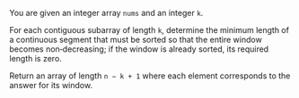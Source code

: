 You are given an integer array `nums` and an integer `k`.

For each contiguous subarray of length `k`, determine the minimum length of a continuous segment that must be sorted so that the entire window becomes non‑decreasing; if the window is already sorted, its required length is zero.

Return an array of length `n − k + 1` where each element corresponds to the answer for its window.